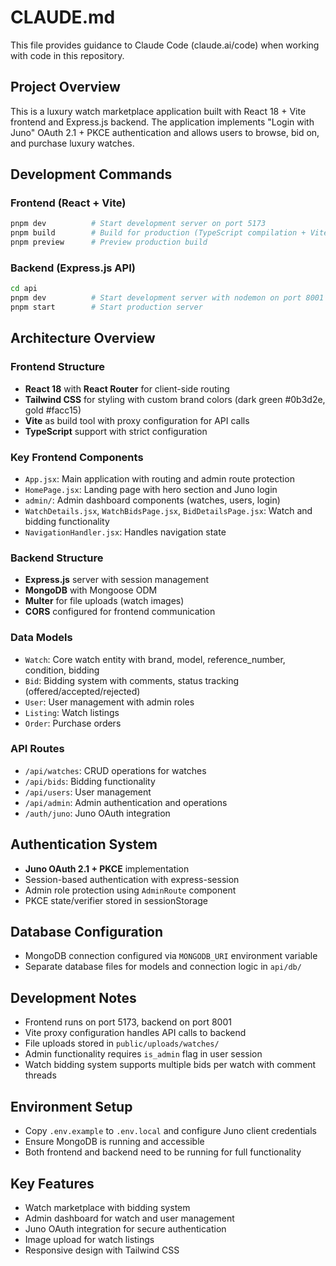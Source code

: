 # CLAUDE.md

This file provides guidance to Claude Code (claude.ai/code) when working with code in this repository.

## Project Overview

This is a luxury watch marketplace application built with React 18 + Vite frontend and Express.js backend. The application implements "Login with Juno" OAuth 2.1 + PKCE authentication and allows users to browse, bid on, and purchase luxury watches.

## Development Commands

### Frontend (React + Vite)
```bash
pnpm dev          # Start development server on port 5173
pnpm build        # Build for production (TypeScript compilation + Vite build)
pnpm preview      # Preview production build
```

### Backend (Express.js API)
```bash
cd api
pnpm dev          # Start development server with nodemon on port 8001
pnpm start        # Start production server
```

## Architecture Overview

### Frontend Structure
- **React 18** with **React Router** for client-side routing
- **Tailwind CSS** for styling with custom brand colors (dark green #0b3d2e, gold #facc15)
- **Vite** as build tool with proxy configuration for API calls
- **TypeScript** support with strict configuration

### Key Frontend Components
- `App.jsx`: Main application with routing and admin route protection
- `HomePage.jsx`: Landing page with hero section and Juno login
- `admin/`: Admin dashboard components (watches, users, login)
- `WatchDetails.jsx`, `WatchBidsPage.jsx`, `BidDetailsPage.jsx`: Watch and bidding functionality
- `NavigationHandler.jsx`: Handles navigation state

### Backend Structure
- **Express.js** server with session management
- **MongoDB** with Mongoose ODM
- **Multer** for file uploads (watch images)
- **CORS** configured for frontend communication

### Data Models
- `Watch`: Core watch entity with brand, model, reference_number, condition, bidding
- `Bid`: Bidding system with comments, status tracking (offered/accepted/rejected)
- `User`: User management with admin roles
- `Listing`: Watch listings
- `Order`: Purchase orders

### API Routes
- `/api/watches`: CRUD operations for watches
- `/api/bids`: Bidding functionality
- `/api/users`: User management
- `/api/admin`: Admin authentication and operations
- `/auth/juno`: Juno OAuth integration

## Authentication System
- **Juno OAuth 2.1 + PKCE** implementation
- Session-based authentication with express-session
- Admin role protection using `AdminRoute` component
- PKCE state/verifier stored in sessionStorage

## Database Configuration
- MongoDB connection configured via `MONGODB_URI` environment variable
- Separate database files for models and connection logic in `api/db/`

## Development Notes
- Frontend runs on port 5173, backend on port 8001
- Vite proxy configuration handles API calls to backend
- File uploads stored in `public/uploads/watches/`
- Admin functionality requires `is_admin` flag in user session
- Watch bidding system supports multiple bids per watch with comment threads

## Environment Setup
- Copy `.env.example` to `.env.local` and configure Juno client credentials
- Ensure MongoDB is running and accessible
- Both frontend and backend need to be running for full functionality

## Key Features
- Watch marketplace with bidding system
- Admin dashboard for watch and user management
- Juno OAuth integration for secure authentication
- Image upload for watch listings
- Responsive design with Tailwind CSS